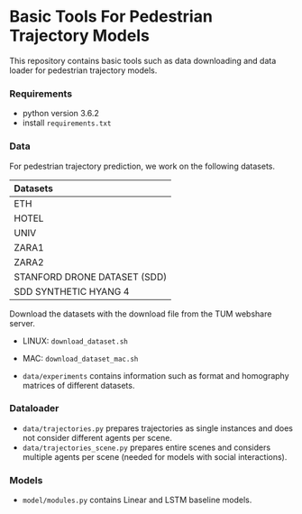 # Basic Tools For Pedestrian Trajectory Models

This repository contains basic tools such as data downloading and data loader for pedestrian trajectory models.

### Requirements

* python version 3.6.2
* install ```requirements.txt```

### Data
For pedestrian trajectory prediction, we work on the following datasets. 

| Datasets| 
|:-------| 
|ETH | 
|HOTEL | 
|UNIV|
|ZARA1| 
|ZARA2|
|STANFORD DRONE DATASET (SDD)|
|SDD SYNTHETIC HYANG 4|

Download the datasets with the download file from the TUM webshare server. 
* LINUX: ```download_dataset.sh```
* MAC: ```download_dataset_mac.sh```

* ```data/experiments``` contains information such as format and homography matrices of different datasets.
 ### Dataloader
 
 * ```data/trajectories.py``` prepares trajectories as single instances and does not consider different agents per scene.
 * ```data/trajectories_scene.py``` prepares entire scenes and considers multiple agents per scene (needed for models with social interactions).
 
 ### Models
 * ```model/modules.py``` contains Linear and LSTM baseline models.
